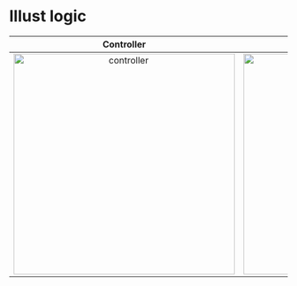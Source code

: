 # Illust logic
|Controller|Touch|
|:--:|:--:|
|<img width="400" alt="controller" src="https://github.com/knz21/illust-logic/assets/10508129/6d9f0416-f184-4b41-bb2a-23a2c6c8a093"/>|<img width="400" alt="touch" src="https://github.com/knz21/illust-logic/assets/10508129/6ac45e3e-a6e9-40d8-b07a-f7afa766f75b"/>|

